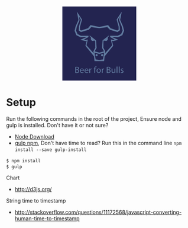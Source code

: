 <p align="center">
  <img src="/media/images/logo.png" alt="Fun Coupon Analyzer"/>
</p>

Setup
====

Run the following commands in the root of the project, Ensure node and gulp is installed.
Don't have it or not sure? 

* [Node Download](https://nodejs.org/download/)
* [gulp npm](https://www.npmjs.com/package/gulp-install), Don't have time to read? Run this in the command line `npm install --save gulp-install`

```
$ npm install
$ gulp
```

Chart 
* http://d3js.org/

String time to timestamp 
* http://stackoverflow.com/questions/11172568/javascript-converting-human-time-to-timestamp